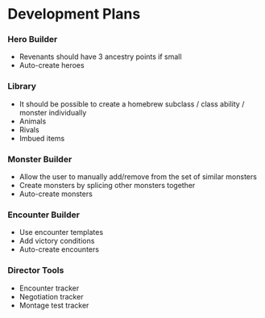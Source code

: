 # Development Plans

### Hero Builder

* Revenants should have 3 ancestry points if small
* Auto-create heroes

### Library

* It should be possible to create a homebrew subclass / class ability / monster individually
* Animals
* Rivals
* Imbued items

### Monster Builder

* Allow the user to manually add/remove from the set of similar monsters
* Create monsters by splicing other monsters together
* Auto-create monsters

### Encounter Builder

* Use encounter templates
* Add victory conditions
* Auto-create encounters

### Director Tools

* Encounter tracker
* Negotiation tracker
* Montage test tracker
